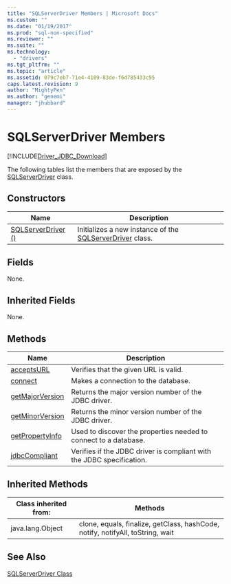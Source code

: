 ```yaml
---
title: "SQLServerDriver Members | Microsoft Docs"
ms.custom: ""
ms.date: "01/19/2017"
ms.prod: "sql-non-specified"
ms.reviewer: ""
ms.suite: ""
ms.technology: 
  - "drivers"
ms.tgt_pltfrm: ""
ms.topic: "article"
ms.assetid: 079c7eb7-71e4-4109-83de-f6d785433c95
caps.latest.revision: 9
author: "MightyPen"
ms.author: "genemi"
manager: "jhubbard"
---
```

# SQLServerDriver Members
[!INCLUDE[Driver_JDBC_Download](../../../includes/driver_jdbc_download.md)]

  The following tables list the members that are exposed by the [SQLServerDriver](../../../connect/jdbc/reference/sqlserverdriver-class.md) class.  
  
## Constructors  
  
|Name|Description|  
|----------|-----------------|  
|[SQLServerDriver ()](../../../connect/jdbc/reference/sqlserverdriver-constructor.md)|Initializes a new instance of the [SQLServerDriver](../../../connect/jdbc/reference/sqlserverdriver-class.md) class.|  
  
## Fields  
 None.  
  
## Inherited Fields  
 None.  
  
## Methods  
  
|Name|Description|  
|----------|-----------------|  
|[acceptsURL](../../../connect/jdbc/reference/acceptsurl-method-sqlserverdriver.md)|Verifies that the given URL is valid.|  
|[connect](../../../connect/jdbc/reference/connect-method-sqlserverdriver.md)|Makes a connection to the database.|  
|[getMajorVersion](../../../connect/jdbc/reference/getmajorversion-method-sqlserverdriver.md)|Returns the major version number of the JDBC driver.|  
|[getMinorVersion](../../../connect/jdbc/reference/getminorversion-method-sqlserverdriver.md)|Returns the minor version number of the JDBC driver.|  
|[getPropertyInfo](../../../connect/jdbc/reference/getpropertyinfo-method-sqlserverdriver.md)|Used to discover the properties needed to connect to a database.|  
|[jdbcCompliant](../../../connect/jdbc/reference/jdbccompliant-method-sqlserverdriver.md)|Verifies if the JDBC driver is compliant with the JDBC specification.|  
  
## Inherited Methods  
  
|Class inherited from:|Methods|  
|---------------------------|-------------|  
|java.lang.Object|clone, equals, finalize, getClass, hashCode, notify, notifyAll, toString, wait|  
  
## See Also  
 [SQLServerDriver Class](../../../connect/jdbc/reference/sqlserverdriver-class.md)  
  
  